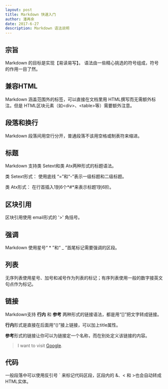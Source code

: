 ```yaml
---
layout: post
title: Markdown 快速入门
author: 潘再余
date: 2017-6-27
description: Markdown 语法说明
---
```


## 宗旨

Markdown 的目标是实现【易读易写】。 语法由一些精心挑选的符号组成，符号的作用一目了然。

## 兼容HTML

Markdown 涵盖范围外的标签，可以直接在文档里用 HTML撰写而无需额外标注。但是 HTML区块元素（如&lt;div>、&lt;table>等）需要额外注意。

## 段落和换行

Markdown 段落间用空行分开，普通段落不该用空格或制表符来缩进。

## 标题

Markdown 支持类 Setext和类 Atx两种形式的标题语法。

类 Setext形式： 使用底线 “=”和“-”表示一级标题和二级标题。

类 Atx形式： 在行首插入1到6个*#*来表示标题1到6阶。

## 区块引用

区块引用使用 email形式的 '>' 角括号。

## 强调

Markdown 使用星号“ * ”和“ _ ”首尾标记需要强调的区段。

## 列表

无序列表使用星号、加号和减号作为列表的标记；有序列表使用一般的数字接英文句点作为标记。

## 链接

Markdown支持 **行内** 和 **参考** 两种形式的链接语法，都是用“[]”把文字转成链接。

**行内**形式是直接在后面用“()”接上链接，可以加上title属性。

**参考**形式的链接让你可以为链接定一个名称，而在别处定义该链接的内容。

>I want to visit [Google][1].
>
>[1]:http://google.com/"Google"

## 代码

一般段落中可以使用反引号 ` 来标记代码区段，区段内的 &、< 和 >也会自动转成HTML实体。


